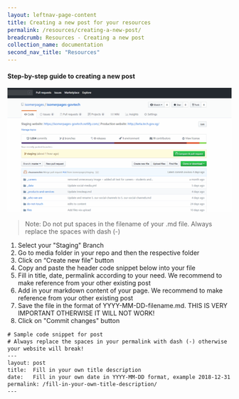 ```yaml
---
layout: leftnav-page-content
title: Creating a new post for your resources
permalink: /resources/creating-a-new-post/
breadcrumb: Resources - Creating a new post
collection_name: documentation
second_nav_title: "Resources"
---
```

#### **Step-by-step guide to creating a new post**
![Create a new post](/images/resources/creating-a-new-post.gif)
> Note: Do not put spaces in the filename of your .md file. Always replace the spaces with dash (-)

1. Select your "Staging" Branch
2. Go to media folder in your repo and then the respective folder
3. Click on “Create new file” button
4. Copy and paste the header code snippet below into your file
5. Fill in title, date, permalink according to your need. We recommend to make reference from your other existing post
6. Add in your markdown content of your page. We recommend to make reference from your other existing post
7. Save the file in the format of YYYY-MM-DD-filename.md. THIS IS VERY IMPORTANT OTHERWISE IT WILL NOT WORK!
8. Click on "Commit changes" button

```
# Sample code snippet for post
# Always replace the spaces in your permalink with dash (-) otherwise your website will break!
---
layout: post
title:  Fill in your own title description
date:   Fill in your own date in YYYY-MM-DD format, example 2018-12-31
permalink: /fill-in-your-own-title-description/
---
```
